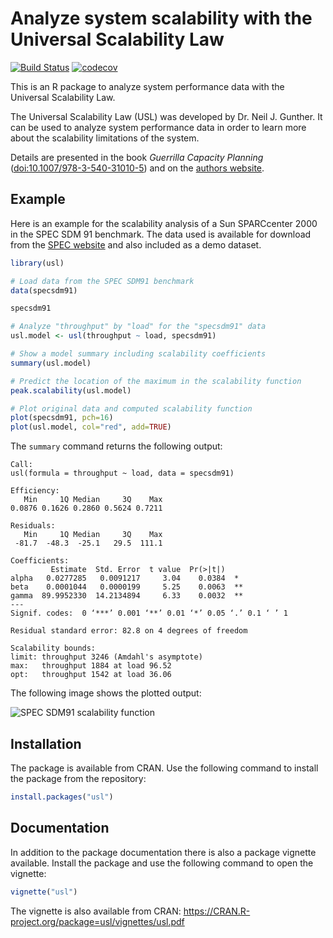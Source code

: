 # Analyze system scalability with the Universal Scalability Law

[![Build Status](https://travis-ci.org/smoeding/usl.svg?branch=master)](https://travis-ci.org/smoeding/usl)
[![codecov](https://codecov.io/gh/smoeding/usl/branch/master/graph/badge.svg)](https://codecov.io/gh/smoeding/usl)

This is an R package to analyze system performance data with the Universal Scalability Law.

The Universal Scalability Law (USL) was developed by Dr. Neil J. Gunther. It can be used to analyze system performance data in order to learn more about the scalability limitations of the system.

Details are presented in the book *Guerrilla Capacity Planning* ([doi:10.1007/978-3-540-31010-5](http://dx.doi.org/10.1007/978-3-540-31010-5)) and on the [authors website](http://www.perfdynamics.com/).

## Example

Here is an example for the scalability analysis of a Sun SPARCcenter 2000 in the SPEC SDM 91 benchmark. The data used is available for download from the [SPEC website](http://www.spec.org/osg/sdm91/results/results.html) and also included as a demo dataset.

```R
library(usl)

# Load data from the SPEC SDM91 benchmark
data(specsdm91)

specsdm91

# Analyze "throughput" by "load" for the "specsdm91" data
usl.model <- usl(throughput ~ load, specsdm91)

# Show a model summary including scalability coefficients
summary(usl.model)

# Predict the location of the maximum in the scalability function
peak.scalability(usl.model)

# Plot original data and computed scalability function
plot(specsdm91, pch=16)
plot(usl.model, col="red", add=TRUE)
```

The ```summary``` command returns the following output:

```
Call:
usl(formula = throughput ~ load, data = specsdm91)

Efficiency:
   Min     1Q Median     3Q    Max
0.0876 0.1626 0.2860 0.5624 0.7211

Residuals:
   Min     1Q Median     3Q    Max
 -81.7  -48.3  -25.1   29.5  111.1

Coefficients:
         Estimate  Std. Error  t value  Pr(>|t|)
alpha   0.0277285   0.0091217     3.04    0.0384  *
beta    0.0001044   0.0000199     5.25    0.0063  **
gamma  89.9952330  14.2134894     6.33    0.0032  **
---
Signif. codes:  0 ‘***’ 0.001 ‘**’ 0.01 ‘*’ 0.05 ‘.’ 0.1 ‘ ’ 1

Residual standard error: 82.8 on 4 degrees of freedom

Scalability bounds:
limit: throughput 3246 (Amdahl's asymptote)
max:   throughput 1884 at load 96.52
opt:   throughput 1542 at load 36.06
```

The following image shows the plotted output:

![SPEC SDM91 scalability function](http://download.moeding.net/gfx/usl-package/specsdm91.png "SPEC SDM91 scalability function")

## Installation

The package is available from CRAN. Use the following command to install the package from the repository:

```R
install.packages("usl")
```

## Documentation

In addition to the package documentation there is also a package vignette available. Install the package and use the following command to open the vignette:

```R
vignette("usl")
```

The vignette is also available from CRAN: <https://CRAN.R-project.org/package=usl/vignettes/usl.pdf>
